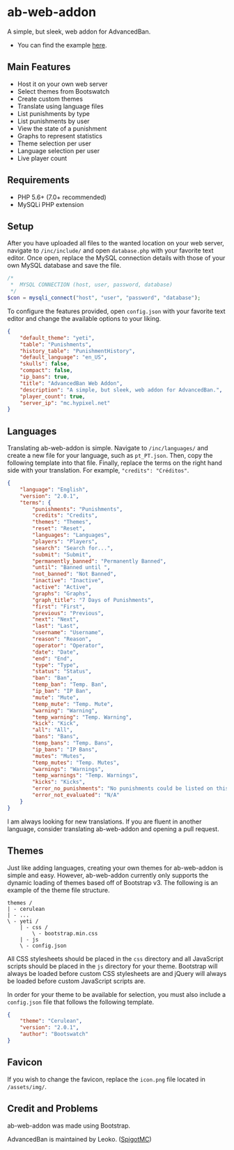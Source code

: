 # ab-web-addon
A simple, but sleek, web addon for AdvancedBan.
- You can find the example [here](https://mathhulk.info/ab-web-addon).

## Main Features
- Host it on your own web server
- Select themes from Bootswatch
- Create custom themes
- Translate using language files
- List punishments by type
- List punishments by user
- View the state of a punishment
- Graphs to represent statistics
- Theme selection per user
- Language selection per user
- Live player count

## Requirements
- PHP 5.6+ (7.0+ recommended)
- MySQLi PHP extension

## Setup
After you have uploaded all files to the wanted location on your web server, navigate to `/inc/include/` and open `database.php` with your favorite text editor. Once open, replace the MySQL connection details with those of your own MySQL database and save the file.
```php
/*
 *	MYSQL CONNECTION (host, user, password, database)
 */
$con = mysqli_connect("host", "user", "password", "database");
```
To configure the features provided, open `config.json` with your favorite text editor and change the available options to your liking.
```json
{	
	"default_theme": "yeti",
	"table": "Punishments",
	"history_table": "PunishmentHistory",
	"default_language": "en_US",
	"skulls": false,
	"compact": false,
	"ip_bans": true,
	"title": "AdvancedBan Web Addon",
	"description": "A simple, but sleek, web addon for AdvancedBan.",
	"player_count": true,
	"server_ip": "mc.hypixel.net"
}
```

## Languages
Translating ab-web-addon is simple. Navigate to `/inc/languages/` and create a new file for your language, such as `pt_PT.json`. Then, copy the following template into that file. Finally, replace the terms on the right hand side with your translation. For example, `"credits": "Créditos"`.
```json
{
	"language": "English",
	"version": "2.0.1",
	"terms": {
		"punishments": "Punishments",
		"credits": "Credits",
		"themes": "Themes",
		"reset": "Reset",
		"languages": "Languages",
		"players": "Players",
		"search": "Search for...",
		"submit": "Submit",
		"permanently_banned": "Permanently Banned",
		"until": "Banned until ",
		"not_banned": "Not Banned",
		"inactive": "Inactive",
		"active": "Active",
		"graphs": "Graphs",
		"graph_title": "7 Days of Punishments",
		"first": "First",
		"previous": "Previous",
		"next": "Next",
		"last": "Last",
		"username": "Username",
		"reason": "Reason",
		"operator": "Operator",
		"date": "Date",
		"end": "End",
		"type": "Type",
		"status": "Status",
		"ban": "Ban",
		"temp_ban": "Temp. Ban",
		"ip_ban": "IP Ban",
		"mute": "Mute",
		"temp_mute": "Temp. Mute",
		"warning": "Warning",
		"temp_warning": "Temp. Warning",
		"kick": "Kick",
		"all": "All",
		"bans": "Bans",
		"temp_bans": "Temp. Bans",
		"ip_bans": "IP Bans",
		"mutes": "Mutes",
		"temp_mutes": "Temp. Mutes",
		"warnings": "Warnings",
		"temp_warnings": "Temp. Warnings",
		"kicks": "Kicks",
		"error_no_punishments": "No punishments could be listed on this page.",
		"error_not_evaluated": "N/A"
	}
}
```
I am always looking for new translations. If you are fluent in another language, consider translating ab-web-addon and opening a pull request.

## Themes
Just like adding languages, creating your own themes for ab-web-addon is simple and easy. However, ab-web-addon currently only supports the dynamic loading of themes based off of Bootstrap v3. The following is an example of the theme file structure.
```
themes /
| - cerulean
| - ...
\ - yeti /
    | - css /
        \ - bootstrap.min.css
    | - js
    \ - config.json
```
All CSS stylesheets should be placed in the `css` directory and all JavaScript scripts should be placed in the `js` directory for your theme. Bootstrap will always be loaded before custom CSS stylesheets are and jQuery will always be loaded before custom JavaScript scripts are. 

In order for your theme to be available for selection, you must also include a `config.json` file that follows the following template.
```json
{
	"theme": "Cerulean",
	"version": "2.0.1",
	"author": "Bootswatch"
}
```

## Favicon
If you wish to change the favicon, replace the `icon.png` file located in `/assets/img/`.

## Credit and Problems
ab-web-addon was made using Bootstrap.

AdvancedBan is maintained by Leoko. ([SpigotMC](https://www.spigotmc.org/resources/advancedban.8695/))

